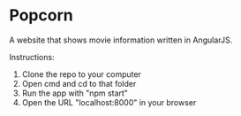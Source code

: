 # Popcorn
A website that shows movie information written in AngularJS.

Instructions:

1. Clone the repo to your computer
2. Open cmd and cd to that folder
3. Run the app with "npm start"
4. Open the URL "localhost:8000" in your browser
